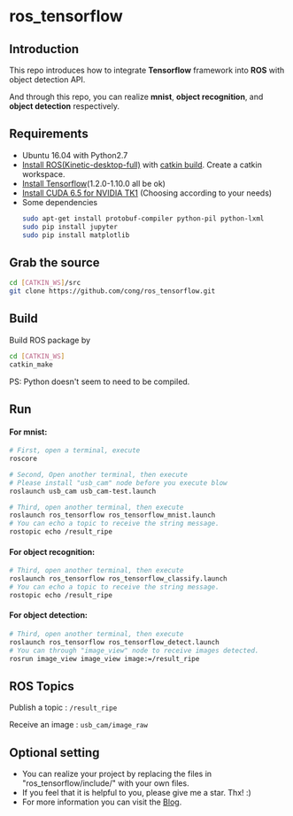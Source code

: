 # ros_tensorflow

## Introduction

This repo introduces how to integrate **Tensorflow** framework into **ROS** with object detection API. 

And through this repo, you can realize **mnist**, **object recognition**, and **object detection** respectively.

## Requirements

- Ubuntu 16.04 with Python2.7
- [Install ROS(Kinetic-desktop-full)](http://wiki.ros.org/kinetic/Installation/Ubuntu) with [catkin build](http://wiki.ros.org/ROS/Tutorials/InstallingandConfiguringROSEnvironment). Create a catkin workspace.
- [Install Tensorflow](https://www.tensorflow.org/install/)(1.2.0-1.10.0 all be ok)
- [Install CUDA 6.5 for NVIDIA TK1](https://gist.github.com/jetsonhacks/6da905e0675dcb5cba6f) (Choosing according to your needs)
- Some dependencies
  ```sh
  sudo apt-get install protobuf-compiler python-pil python-lxml
  sudo pip install jupyter
  sudo pip install matplotlib
  ```

## Grab the source

```sh
cd [CATKIN_WS]/src
git clone https://github.com/cong/ros_tensorflow.git
```

## Build

Build ROS package by

```sh
cd [CATKIN_WS]
catkin_make
```

PS: Python doesn't seem to need to be compiled.

## Run

#### For mnist:

```sh
# First, open a terminal, execute
roscore

# Second, Open another terminal, then execute
# Please install "usb_cam" node before you execute blow
roslaunch usb_cam usb_cam-test.launch

# Third, open another terminal, then execute
roslaunch ros_tensorflow ros_tensorflow_mnist.launch
# You can echo a topic to receive the string message.
rostopic echo /result_ripe
```

#### For object recognition:

```sh
# Third, open another terminal, then execute
roslaunch ros_tensorflow ros_tensorflow_classify.launch
# You can echo a topic to receive the string message.
rostopic echo /result_ripe
```

#### For object detection:

```sh
# Third, open another terminal, then execute
roslaunch ros_tensorflow ros_tensorflow_detect.launch
# You can through "image_view" node to receive images detected.
rosrun image_view image_view image:=/result_ripe
```

## ROS Topics

Publish a topic : `/result_ripe`

Receive an image : `usb_cam/image_raw`

## Optional setting

- You can realize your project by replacing the files in "ros_tensorflow/include/" with your own files.
- If you feel that it is helpful to you, please give me a star. Thx!  :)
- For more information you can visit the [Blog](http://wangcong.info).
